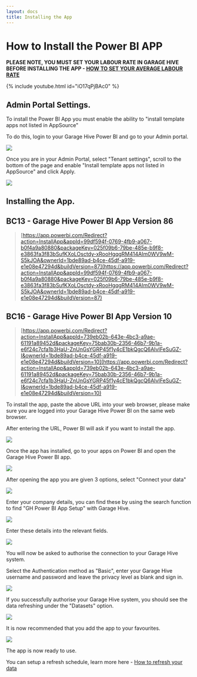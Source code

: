 ```yaml
---
layout: docs
title: Installing the App
---
```


#   How to Install the Power BI APP

**PLEASE NOTE, YOU MUST SET YOUR LABOUR RATE IN GARAGE HIVE BEFORE INSTALLING THE APP -  [HOW TO SET YOUR AVERAGE LABOUR RATE](https://docs.garagehive.co.uk/docs/powerbi-labourrate.html "Set Average Labour Rate")** 

{% include youtube.html id="iO17qPjBAc0" %}

## Admin Portal Settings.

To install the Power BI App you must enable the ability to "install template apps not listed in AppSource"

To do this, login to your Garage Hive Power BI and go to your Admin portal. 

![](media/powerbi-admin.png)

Once you are in your Admin Portal, select "Tenant settings", scroll to the bottom of the page and enable "Install template apps not listed in AppSource" and click Apply. 

![](media/powerbi-admin-install-template-apps.png)

## Installing the App.

## BC13 - Garage Hive Power BI App Version 86
> [https://app.powerbi.com/Redirect?action=InstallApp&appId=99df594f-0769-4fb9-a067-b0f4a9a80880&packageKey=025f09b6-79be-485e-b9f8-e3863fa3f83bSufKXoLOsctdy-xRooHgqgRM414AIm0WV9wM-S5kJOA&ownerId=1bde89ad-b4ce-45df-a919-e1e08e47294d&buildVersion=87](https://app.powerbi.com/Redirect?action=InstallApp&appId=99df594f-0769-4fb9-a067-b0f4a9a80880&packageKey=025f09b6-79be-485e-b9f8-e3863fa3f83bSufKXoLOsctdy-xRooHgqgRM414AIm0WV9wM-S5kJOA&ownerId=1bde89ad-b4ce-45df-a919-e1e08e47294d&buildVersion=87)

## BC16 - Garage Hive Power BI App Version 10
> [https://app.powerbi.com/Redirect?action=InstallApp&appId=739eb02b-643e-4bc3-a9ae-61191a89452d&packageKey=75bab30b-2356-46b7-9b1a-e6f24c7cfa1b3HaU-ZnUnGsYGRP45f1y4cE1bkQgcQ6AIvIFeSuGZ-I&ownerId=1bde89ad-b4ce-45df-a919-e1e08e47294d&buildVersion=10](https://app.powerbi.com/Redirect?action=InstallApp&appId=739eb02b-643e-4bc3-a9ae-61191a89452d&packageKey=75bab30b-2356-46b7-9b1a-e6f24c7cfa1b3HaU-ZnUnGsYGRP45f1y4cE1bkQgcQ6AIvIFeSuGZ-I&ownerId=1bde89ad-b4ce-45df-a919-e1e08e47294d&buildVersion=10)


To install the app, paste the above URL into your web browser, please make sure you are logged into your Garage Hive Power BI on the same web browser. 

After entering the URL, Power BI will ask if you want to install the app. 

![](media/powerbi-app-install.png)

Once the app  has installed, go to your apps on Power BI and open the Garage Hive Power BI app. 

![](media/powerbi-app-open.png)

After opening the app you are given 3 options, select "Connect your data"

![](media/powerbi-app-connect.png)

Enter your company details, you can find these by using the search function to find "GH Power BI App Setup" with Garage Hive. 

![](media/powerbi-tennant.png)

Enter these details into the relevant fields. 

![](media/powerbi-connect-id.png)

You will now be asked to authorise the connection to your Garage Hive system. 

Select the Authentication method as "Basic", enter your Garage Hive username and password and leave the privacy level as blank and sign in. 

![](media/powerbi-auth.png)

If you successfully authorise your Garage Hive system, you should see the data refreshing under the "Datasets" option.

![](media/powerbi-data-refreshing.png)

It is now recommended that you add the app to your favourites.

![](media/powerbi-app-favourite.png)

The app is now ready to use. 

You can setup a refresh schedule, learn more here - [How to refresh your data](https://docs.garagehive.co.uk/docs/powerbi-refresh-data.html "How to refresh your data")